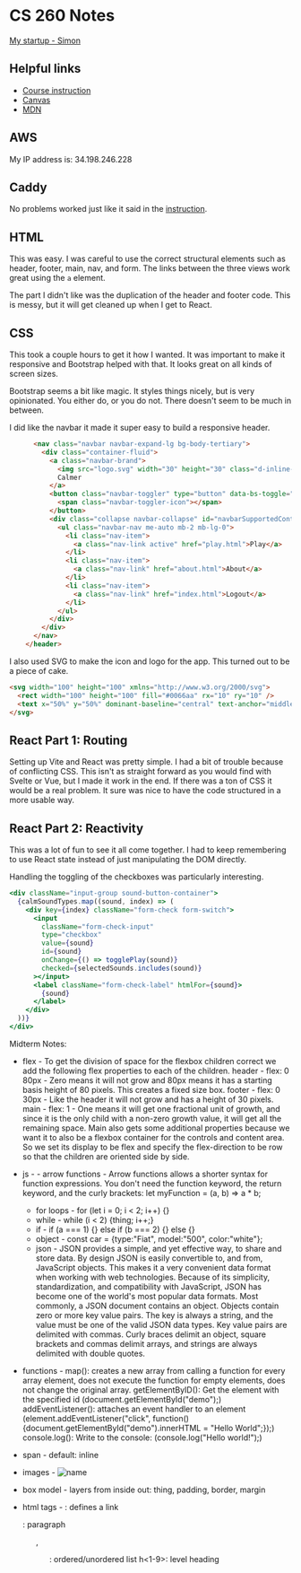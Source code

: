 # CS 260 Notes

[My startup - Simon](https://simon.cs260.click)

## Helpful links

- [Course instruction](https://github.com/webprogramming260)
- [Canvas](https://byu.instructure.com)
- [MDN](https://developer.mozilla.org)

## AWS

My IP address is: 34.198.246.228

## Caddy

No problems worked just like it said in the [instruction](https://github.com/webprogramming260/.github/blob/main/profile/webServers/https/https.md).

## HTML

This was easy. I was careful to use the correct structural elements such as header, footer, main, nav, and form. The links between the three views work great using the `a` element.

The part I didn't like was the duplication of the header and footer code. This is messy, but it will get cleaned up when I get to React.

## CSS

This took a couple hours to get it how I wanted. It was important to make it responsive and Bootstrap helped with that. It looks great on all kinds of screen sizes.

Bootstrap seems a bit like magic. It styles things nicely, but is very opinionated. You either do, or you do not. There doesn't seem to be much in between.

I did like the navbar it made it super easy to build a responsive header.

```html
      <nav class="navbar navbar-expand-lg bg-body-tertiary">
        <div class="container-fluid">
          <a class="navbar-brand">
            <img src="logo.svg" width="30" height="30" class="d-inline-block align-top" alt="" />
            Calmer
          </a>
          <button class="navbar-toggler" type="button" data-bs-toggle="collapse" data-bs-target="#navbarSupportedContent">
            <span class="navbar-toggler-icon"></span>
          </button>
          <div class="collapse navbar-collapse" id="navbarSupportedContent">
            <ul class="navbar-nav me-auto mb-2 mb-lg-0">
              <li class="nav-item">
                <a class="nav-link active" href="play.html">Play</a>
              </li>
              <li class="nav-item">
                <a class="nav-link" href="about.html">About</a>
              </li>
              <li class="nav-item">
                <a class="nav-link" href="index.html">Logout</a>
              </li>
            </ul>
          </div>
        </div>
      </nav>
    </header>
```

I also used SVG to make the icon and logo for the app. This turned out to be a piece of cake.

```html
<svg width="100" height="100" xmlns="http://www.w3.org/2000/svg">
  <rect width="100" height="100" fill="#0066aa" rx="10" ry="10" />
  <text x="50%" y="50%" dominant-baseline="central" text-anchor="middle" font-size="72" font-family="Arial" fill="white">C</text>
</svg>
```

## React Part 1: Routing

Setting up Vite and React was pretty simple. I had a bit of trouble because of conflicting CSS. This isn't as straight forward as you would find with Svelte or Vue, but I made it work in the end. If there was a ton of CSS it would be a real problem. It sure was nice to have the code structured in a more usable way.

## React Part 2: Reactivity

This was a lot of fun to see it all come together. I had to keep remembering to use React state instead of just manipulating the DOM directly.

Handling the toggling of the checkboxes was particularly interesting.

```jsx
<div className="input-group sound-button-container">
  {calmSoundTypes.map((sound, index) => (
    <div key={index} className="form-check form-switch">
      <input
        className="form-check-input"
        type="checkbox"
        value={sound}
        id={sound}
        onChange={() => togglePlay(sound)}
        checked={selectedSounds.includes(sound)}
      ></input>
      <label className="form-check-label" htmlFor={sound}>
        {sound}
      </label>
    </div>
  ))}
</div>
```


Midterm Notes:

 - flex -
      To get the division of space for the flexbox children correct we add the following flex properties to each of the children.
      header - flex: 0 80px - Zero means it will not grow and 80px means it has a starting basis height of 80 pixels. This creates a fixed size box.
      footer - flex: 0 30px - Like the header it will not grow and has a height of 30 pixels.
      main - flex: 1 - One means it will get one fractional unit of growth, and since it is the only child with a non-zero growth value, it will get all the remaining space. Main also gets some additional properties because we want it to also be a flexbox container for the controls and content area. So we set its display to be flex and specify the flex-direction to be row so that the children are oriented side by side.

 - js -
       - arrow functions -
            Arrow functions allows a shorter syntax for function expressions.
            You don't need the function keyword, the return keyword, and the curly brackets:
            let myFunction = (a, b) => a * b;
      - for loops -
            for (let i = 0; i < 2; i++) {}
      - while -
            while (i < 2) {thing; i++;}
      - if -
            if (a === 1) {}
            else if (b === 2) {}
            else {}
      - object -
            const car = {type:"Fiat", model:"500", color:"white"};
      - json -
            JSON provides a simple, and yet effective way, to share and store data. By design JSON is easily convertible to, and from, JavaScript objects. This makes it a very convenient data format when working with web technologies. Because of its simplicity, standardization, and compatibility with JavaScript, JSON has become one of the world's most popular data formats. Most commonly, a JSON document contains an object. Objects contain zero or more key value pairs. The key is always a string, and the value must be one of the valid JSON data types. Key value pairs are delimited with commas. Curly braces delimit an object, square brackets and commas delimit arrays, and strings are always delimited with double quotes.

 - functions -
      map(): creates a new array from calling a function for every array element, does not execute the function for empty elements, does not change the original array.
      getElementByID(): Get the element with the specified id (document.getElementById("demo");)
      addEventListener(): attaches an event handler to an element (element.addEventListener("click", function() {document.getElementById("demo").innerHTML = "Hello World";});)
      console.log(): Write to the console: (console.log("Hello world!");)

- span -
      default: inline

- images -
      <img alt="name" src="link" />

- box model -
      layers from inside out: thing, padding, border, margin

- html tags -
      <a>: defines a link
      <p>: paragraph
      <ol>,<ul>: ordered/unordered list
      h<1-9>: level heading
      <script>: using javascript

- console commands -
      chmod - change mode (access permissions)
      pwd - print working directory (current)
      vim - opens text editor
      man - displays manual page
      ps - displays info about running processes
      wget - dowload files from web
      sudo - execute command as superuser
      ssh - creates remote shell session
      ls -la - long format listing of all files including hidden ones

- domain levels -
      top: .com, .click, etc
      sub: first part
      root: second part

- other -
      DNS A record can only point to an IPv4 address
      A web certificate is necessary to use HTTPS
      Port 443 is used for HTTPS (secure web traffic), port 80 is used for HTTP (unencrypted web traffic), and port 22 is used for SSH
